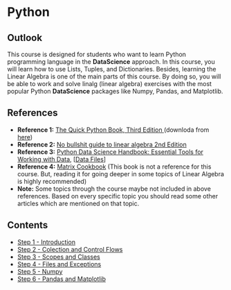 # Python

## Outlook
This course is designed for students who want to learn Python programming language in the **DataScience** approach. In this course, you will learn how to use Lists, Tuples, and Dictionaries. Besides, learning the Linear Algebra is one of the main parts of this course. By doing so, you will be able to work and solve linalg (linear algebra) exercises with the most popular Python **DataScience** packages like Numpy, Pandas, and Matplotlib.

## References
- **Reference 1:** [The Quick Python Book, Third Edition ](https://www.amazon.com/Quick-Python-Book-Naomi-Ceder/dp/1617294039/) (downloda from [here](/courses/python/References&#32;Files/Naomi_Ceder_The_Quick_Python_Book-2018.pdf))
- **Reference 2:** [No bullshit guide to linear algebra 2nd Edition](https://www.amazon.com/No-bullshit-guide-linear-algebra/dp/0992001021)
- **Reference 3:** [Python Data Science Handbook: Essential Tools for Working with Data](https://www.amazon.com/Python-Data-Science-Handbook-Essential/dp/1491912057), [[Data Files](https://github.com/jakevdp/PythonDataScienceHandbook/tree/master/notebooks/data)]
- **Reference 4:** [Matrix Cookbook](https://www.math.uwaterloo.ca/~hwolkowi/matrixcookbook.pdf) (This book is not a reference for this course. But, reading it for going deeper in some topics of Linear Algebra is highly recommended)
- **Note:** Some topics through the course maybe not included in above references. Based on every specific topic you should read some other articles which are mentioned on that topic. 

## Contents 

- [Step 1 - Introduction](01-Introduction.md)
- [Step 2 - Colection and Control Flows](02-Lists-Tuples-Sets-Dictionaries-ControlFlows-Strings.md)
- [Step 3 - Scopes and Classes](03-Functions-Modules-Scopes-Classes.md)
- [Step 4 - Files and Exceptions](04-FileSystem-ReadAndWriteFiles-Exceptions.md)
- [Step 5 - Numpy](05-Numpy.md)
- [Step 6 - Pandas and Matplotlib](06-Pandas-Matplotlib.md)

